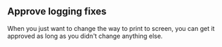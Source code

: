 ## Approve logging fixes

When you just want to change the way to print to screen, you can get it approved as long as you didn't change anything else.